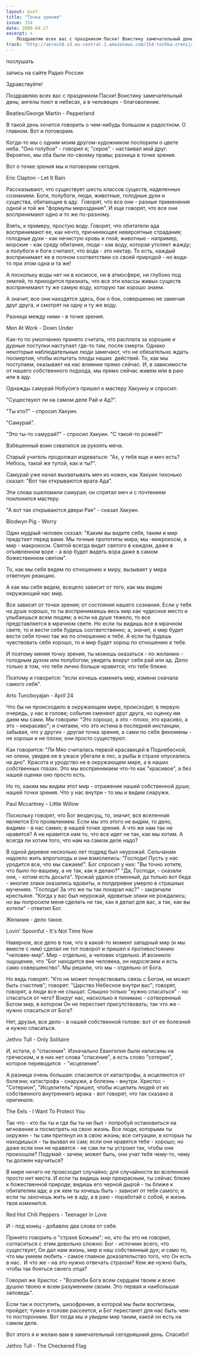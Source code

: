 ```yaml
---
layout: post
title: "Точка зрения"
issue: 154
date: 2008-04-27
excerpt: >
    Поздравляю всех вас с праздником Пасхи! Воистину замечательный день; ангелы поют в небесах, а в человецех - благоволение.
track: "http://aerost8.s3.eu-central-1.amazonaws.com/154-tochka-zrenija.mp3"
---
```


послушать

запись на сайте Радио России

Здравствуйте!

Поздравляю всех вас с праздником Пасхи! Воистину замечательный день; ангелы поют в небесах, а в человецех - благоволение.

Beatles/George Martin - Pepperland

В такой день хочется говорить о чем-нибудь большом и радостном. О главном. Вот и поговорим.

Когда-то мы с одним моим другом-художником поспорили о цвете неба. "Оно голубое" - говорил я; "серое" - настаивал мой друг. Вероятно, мы оба были по-своему правы; разница в точке зрения.

Вот о точке зрения мы и поговорим сегодня.

Eric Clapton - Let It Rain

Рассказывают, что существует шесть классов существ, наделенных сознанием. Боги, полубоги, люди, животные, голодные духи и существа, обитающие в аду.  Говорят, что все они - разные применения одной и той же "формулы мироздания". И еще говорят, что все они воспринимают одно и то же по-разному.

Взять, к примеру, простую воду. Говорят, что обитатели ада воспринимают ее, как нечто, причиняющее невероятные страдания; голодные духи - как нечистую кровь и гной; животные - например, морские - как среду обитания, люди - как воду, которая утоляет жажду; а полубоги и боги считают, что вода - это нектар. То есть, каждый воспринимает ее в полном соответствии со своей природой - но вода-то при этом одна и та же!

А поскольку воды нет ни в космосе, ни в атмосфере, ни глубоко под землей, то приходится признать, что все эти классы живых существ воспринимают ту же самую воду, которую так хорошо знаем.

А значит, все они находятся здесь, бок о бок, совершенно не замечая друг друга, и смотрят на одну и ту же воду.

Разница между ними - в точке зрения.

Men At Work - Down Under

Как-то по умолчанию принято считать, что расплата за хорошие и дурные поступки наступает где-то там, после смерти. Однако некоторые наблюдательные люди замечают, что не обязательно ждать посмертия, чтобы испытать плоды наших  действий. То, как мы поступаем, оказывает на нас влияние прямо сейчас. И, в зависимости от нашего собственного подхода, мы прямо сейчас живем или в раю или в аду.

Однажды самурай Нобусигэ пришел к мастеру Хакуину и спросил:

"Существуют ли на самом деле Рай и Ад?".

"Ты кто?" - спросил Хакуин.

"Самурай".

"Это ты-то самурай?" - спросил Хакуин. "С такой-то рожей?"

Взбешенный воин схватился за рукоять меча.

Старый учитель продолжал издеваться: "Ах, у тебя еще и меч есть? Небось, такой же тупой, как и ты?".

Самурай уже начал выхватывать меч из ножен, как Хакуин тихонько сказал: "Вот так открываются врата Ада".

Эти слова ошеломили самурая; он спрятал меч и с почтением поклонился мастеру.

"А вот так открываются двери Рая" - сказал Хакуин.

Blodwyn Pig - Worry

Один мудрый человек сказал: "Каким вы видите себя, таким и мир предстает перед вами. Мы точные прототипы мира; мы -микрокосм, а мир - макрокосм. Святой всегда видит святого в каждом, даже в отъявленном воре - а вор будет видеть вора даже в самом божественном святом".

То, как мы себя ведем по отношению к миру, вызывает у мира ответную реакцию.

А как мы себя ведем, всецело зависит от того, как мы видим окружающий нас мир.

Все зависит от точки зрения; от состояния нашего сознания. Если у тебя на душе хорошо, то ты воспринимаешь весь мир как чудесное место и улыбаешься всем людям; а если на душе тяжело, то все представляется в мрачном свете. Но если ты видишь все в мрачном свете, то и вести себя будешь соответственно; а, значит, и мир будет вести себя точно так же по отношению к тебе. А если ты будешь чувствовать себя хорошо, то и мир будет хорош по отношению к тебе.

И поэтому меняя точку зрения, ты можешь оказаться - по желанию - голодным духом или полубогом; увидеть вокруг себя рай или ад. Дело только в том, что тебе лично больше нравится; что тебе ближе.

Поэтому и говорится: "если хочешь изменить мир, измени сначала самого себя".

Arto Tuncboyajan - April 24

Что бы ни происходило в окружающем мире, происходит, в первую очередь, у нас в голове; события сменяют друг друга, но оценку им даем мы сами. Мы говорим: "Это хорошо, а это - плохо; это красиво, а это - некрасиво"; и считаем, что это истина в последней инстанции, забывая, что у других - другая точка зрения, а сами по себе феномены - не хороши и не плохи; они просто существуют.

Как говорится: "Ли Мяо считалась первой красавицей в Поднебесной, но олени, увидев ее в ужасе убегали в лес, а рыбы в страхе опускались на дно". Красота и уродство не в окружающем мире, а в наших собственных глазах. Это мы воспринимаем что-то как "красивое", а без нашей оценки оно просто есть.

Но то, каким мы видим этот мир - отражение нашей собственной души; нашей точки зрения. Что у нас внутри - то мы и видим снаружи.

Paul Mccartney - Little Willow

Поскольку говорят, что Бог вездесущ, то, значит, вся вселенная является Его проявлением. Если мы это этого не видим, то дело, видимо - в нас самих; в нашей точке зрения. А что же нам так не нравится? А не нравится нам то, что все идет не так, как мы хотим. А всегда ли хотим того, что нам на самом деле надо?

В одной деревне несколько лет подряд был неурожай. Сельчанам надоело жить впроголодь и они взмолились: "Господи! Пусть у нас уродится все, что мы сажаем!". Бог спросил у них: "Вы точно хотите, что было по-вашему, а не так, как я делаю?" "Да, Господи, - сказали они, - хотим есть досыта". Урожай удался отменный, да только вот беда - многие злаки оказались ядовиты, и полдеревни умерло в страшных мучениях. "Господи! За что же ты так покарал нас?" - закричали крестьяне. "Когда у вас был неурожай, ядовитые злаки не рождались; но вы попросили меня сделать не так, как я делал для вас, а так, как вы хотели" - ответил Бог.

Желания - дело такое.

Lovin' Spoonful - It's Not Time Now

Наверное, все дело в том, что в какой-то момент западный мир (и мы вместе с ним) сделал не тот поворот и пришел к противостоянию "человек-мир". Мир - отдельно, а человек отдельно. И возникло ощущение, что "Бог находится вне человека, он недосягаем и есть само совершенство". Мы решили, что мы - отдельно от Бога.

Но ведь говорят: "Кто не может почувствовать связь с Богом, не может быть счастлив"; говорят: "Царство Небесное внутри вас"; говорят, говорят, а люди все не слышат. Слышно только "нужно спасаться" - но спасаться от чего? Вокруг нас, насколько я понимаю - сотворенный Богом мир, в котором Он не перестает присутствовать; так что же - нужно спасаться от Бога?

Нет, друзья, все дело - в нашей собственной голове: вот от ее болезней и нужно спасаться.

Jethro Tull - Only Solitaire

И, кстати, о "спасении". Изначально Евангелия были написаны на греческом, и в них нет слова "спасение", а есть слово "сотерия", которое переводится  - "исцеление".

А разница очень большая: спасаются от катастрофы, а исцеляются от болезни; катастрофа - снаружи, а болезнь - внутри. Христос - "Сотерион", "Исцелитель" пришел, чтобы исцелить людей от их собственного внутреннего мрака - вот говорят, что так сказано в оригинале.

The Eels - I Want To Protect You

Так что - кто бы ты и где бы ты ни был - попробуй остановиться на мгновение и посмотреть на свою жизнь. Все люди, которыми ты окружен - ты сам притянул их в свою жизнь; все ситуации, в которых ты находишься - ты вызвал их сам; если они нравятся тебе - хорошо; но даже если они не нравятся - не сам ли ты устроил так, чтобы они произошли? Подумай - зачем; может быть, они учат тебя чему-то, чему ты должен научиться?

В мире ничего не происходит случайно; для случайности во вселенной просто нет места. И если ты видишь мир прекрасным, ты сейчас ближе к божественной природе; видишь его черной дырой - ты ближе к обитателям ада; а уж кем ты хочешь быть - зависит от тебя самого; и если ты захочешь жить не в аду, а в раю - поработай с собой, и жизнь твоя изменится.

Red Hot Chili Peppers - Teenager In Love

И - под конец - добавлю два слова от себя.

Принято говорить о "страхе Божьем"; но, кто бы это не говорил, согласиться с этим довольно сложно: Бог - источник всего, что существует, Он дал нам жизнь, мир и наш собственный дух; и само то, что мы умеем любить - самое главное доказательство того, что Он есть в нас.  И что же - на это нужно отвечать страхом? Кем же нужно быть, чтобы так бояться своего отца?

Говорил же Христос - "Возлюби Бога всем сердцем твоим и всею душою твоею и всем разумением своим. Это первая и наибольшая заповедь".

Если так и поступить, шизофрения, в которой мы были воспитаны, пройдет; туман в голове рассеется, и Бог перестанет для нас быть чем-то посторонним. Вот тогда мы и увидим мир таким, какой он есть на самом деле.

Вот этого я и желаю вам в замечательный сегодняшний день. Спасибо!

Jethro Tull - The Checkered Flag
